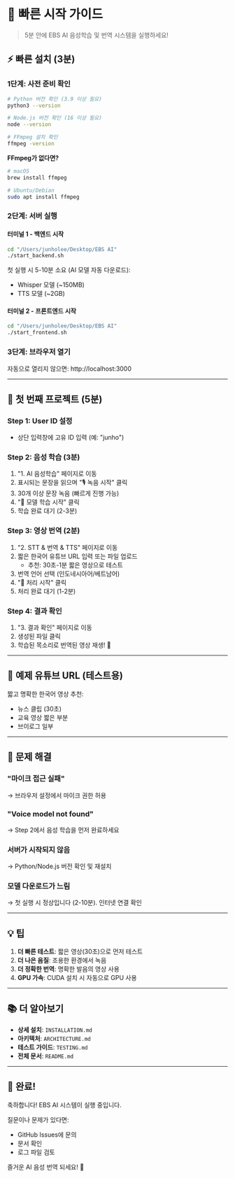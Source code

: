 # 🚀 빠른 시작 가이드

> 5분 안에 EBS AI 음성학습 및 번역 시스템을 실행하세요!

## ⚡️ 빠른 설치 (3분)

### 1단계: 사전 준비 확인
```bash
# Python 버전 확인 (3.9 이상 필요)
python3 --version

# Node.js 버전 확인 (16 이상 필요)
node --version

# FFmpeg 설치 확인
ffmpeg -version
```

**FFmpeg가 없다면?**
```bash
# macOS
brew install ffmpeg

# Ubuntu/Debian
sudo apt install ffmpeg
```

### 2단계: 서버 실행

#### 터미널 1 - 백엔드 시작
```bash
cd "/Users/junholee/Desktop/EBS AI"
./start_backend.sh
```

첫 실행 시 5-10분 소요 (AI 모델 자동 다운로드):
- Whisper 모델 (~150MB)
- TTS 모델 (~2GB)

#### 터미널 2 - 프론트엔드 시작
```bash
cd "/Users/junholee/Desktop/EBS AI"
./start_frontend.sh
```

### 3단계: 브라우저 열기
자동으로 열리지 않으면: http://localhost:3000

---

## 🎯 첫 번째 프로젝트 (5분)

### Step 1: User ID 설정
- 상단 입력창에 고유 ID 입력 (예: "junho")

### Step 2: 음성 학습 (3분)
1. "1. AI 음성학습" 페이지로 이동
2. 표시되는 문장을 읽으며 "🎙️ 녹음 시작" 클릭
3. 30개 이상 문장 녹음 (빠르게 진행 가능)
4. "🧠 모델 학습 시작" 클릭
5. 학습 완료 대기 (2-3분)

### Step 3: 영상 번역 (2분)
1. "2. STT & 번역 & TTS" 페이지로 이동
2. 짧은 한국어 유튜브 URL 입력 또는 파일 업로드
   - 추천: 30초-1분 짧은 영상으로 테스트
3. 번역 언어 선택 (인도네시아어/베트남어)
4. "🚀 처리 시작" 클릭
5. 처리 완료 대기 (1-2분)

### Step 4: 결과 확인
1. "3. 결과 확인" 페이지로 이동
2. 생성된 파일 클릭
3. 학습된 목소리로 번역된 영상 재생! 🎉

---

## 📝 예제 유튜브 URL (테스트용)

짧고 명확한 한국어 영상 추천:
- 뉴스 클립 (30초)
- 교육 영상 짧은 부분
- 브이로그 일부

---

## 🔧 문제 해결

### "마이크 접근 실패"
→ 브라우저 설정에서 마이크 권한 허용

### "Voice model not found"
→ Step 2에서 음성 학습을 먼저 완료하세요

### 서버가 시작되지 않음
→ Python/Node.js 버전 확인 및 재설치

### 모델 다운로드가 느림
→ 첫 실행 시 정상입니다 (2-10분). 인터넷 연결 확인

---

## 💡 팁

1. **더 빠른 테스트**: 짧은 영상(30초)으로 먼저 테스트
2. **더 나은 음질**: 조용한 환경에서 녹음
3. **더 정확한 번역**: 명확한 발음의 영상 사용
4. **GPU 가속**: CUDA 설치 시 자동으로 GPU 사용

---

## 📚 더 알아보기

- **상세 설치**: `INSTALLATION.md`
- **아키텍처**: `ARCHITECTURE.md`
- **테스트 가이드**: `TESTING.md`
- **전체 문서**: `README.md`

---

## 🎊 완료!

축하합니다! EBS AI 시스템이 실행 중입니다.

질문이나 문제가 있다면:
- GitHub Issues에 문의
- 문서 확인
- 로그 파일 검토

즐거운 AI 음성 번역 되세요! 🚀
